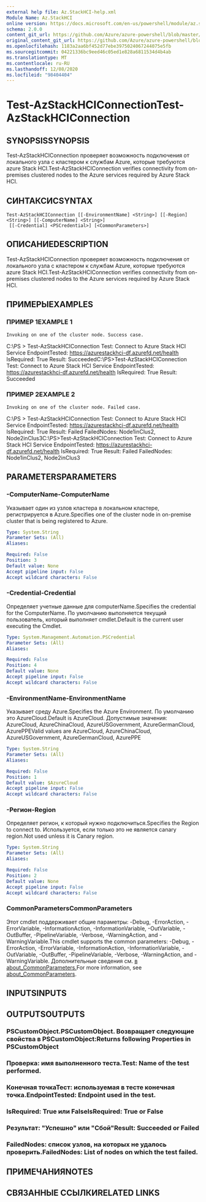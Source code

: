 ```yaml
---
external help file: Az.StackHCI-help.xml
Module Name: Az.StackHCI
online version: https://docs.microsoft.com/en-us/powershell/module/az.stackhci/test-azstackhciconnection
schema: 2.0.0
content_git_url: https://github.com/Azure/azure-powershell/blob/master/src/StackHCI/help/Test-AzStackHCIConnection.md
original_content_git_url: https://github.com/Azure/azure-powershell/blob/master/src/StackHCI/help/Test-AzStackHCIConnection.md
ms.openlocfilehash: 1183a2aa6bf452d77ebe3975024067244075e5fb
ms.sourcegitcommit: 04221336bc9eed46c05ed1e828a6811534d4b4ab
ms.translationtype: MT
ms.contentlocale: ru-RU
ms.lasthandoff: 12/08/2020
ms.locfileid: "98404404"
---
```

# <span data-ttu-id="24073-101">Test-AzStackHCIConnection</span><span class="sxs-lookup"><span data-stu-id="24073-101">Test-AzStackHCIConnection</span></span>

## <span data-ttu-id="24073-102">SYNOPSIS</span><span class="sxs-lookup"><span data-stu-id="24073-102">SYNOPSIS</span></span>
<span data-ttu-id="24073-103">Test-AzStackHCIConnection проверяет возможность подключения от локального узла с кластером к службам Azure, которые требуются azure Stack HCI.</span><span class="sxs-lookup"><span data-stu-id="24073-103">Test-AzStackHCIConnection verifies connectivity from on-premises clustered nodes to the Azure services required by Azure Stack HCI.</span></span>

## <span data-ttu-id="24073-104">СИНТАКСИС</span><span class="sxs-lookup"><span data-stu-id="24073-104">SYNTAX</span></span>

```
Test-AzStackHCIConnection [[-EnvironmentName] <String>] [[-Region] <String>] [[-ComputerName] <String>]
 [[-Credential] <PSCredential>] [<CommonParameters>]
```

## <span data-ttu-id="24073-105">ОПИСАНИЕ</span><span class="sxs-lookup"><span data-stu-id="24073-105">DESCRIPTION</span></span>
<span data-ttu-id="24073-106">Test-AzStackHCIConnection проверяет возможность подключения от локального узла с кластером к службам Azure, которые требуются azure Stack HCI.</span><span class="sxs-lookup"><span data-stu-id="24073-106">Test-AzStackHCIConnection verifies connectivity from on-premises clustered nodes to the Azure services required by Azure Stack HCI.</span></span>

## <span data-ttu-id="24073-107">ПРИМЕРЫ</span><span class="sxs-lookup"><span data-stu-id="24073-107">EXAMPLES</span></span>

### <span data-ttu-id="24073-108">ПРИМЕР 1</span><span class="sxs-lookup"><span data-stu-id="24073-108">EXAMPLE 1</span></span>
```
Invoking on one of the cluster node. Success case.
```

<span data-ttu-id="24073-109">C:\PS \> Test-AzStackHCIConnection Test: Connect to Azure Stack HCI Service EndpointTested: https://azurestackhci-df.azurefd.net/health IsRequired: True Result: Succeeded</span><span class="sxs-lookup"><span data-stu-id="24073-109">C:\PS\>Test-AzStackHCIConnection Test: Connect to Azure Stack HCI Service EndpointTested: https://azurestackhci-df.azurefd.net/health IsRequired: True Result: Succeeded</span></span>

### <span data-ttu-id="24073-110">ПРИМЕР 2</span><span class="sxs-lookup"><span data-stu-id="24073-110">EXAMPLE 2</span></span>
```
Invoking on one of the cluster node. Failed case.
```

<span data-ttu-id="24073-111">C:\PS \> Test-AzStackHCIConnection Test: Connect to Azure Stack HCI Service EndpointTested: https://azurestackhci-df.azurefd.net/health IsRequired: True Result: Failed FailedNodes: Node1inClus2, Node2inClus3</span><span class="sxs-lookup"><span data-stu-id="24073-111">C:\PS\>Test-AzStackHCIConnection Test: Connect to Azure Stack HCI Service EndpointTested: https://azurestackhci-df.azurefd.net/health IsRequired: True Result: Failed FailedNodes: Node1inClus2, Node2inClus3</span></span>

## <span data-ttu-id="24073-112">PARAMETERS</span><span class="sxs-lookup"><span data-stu-id="24073-112">PARAMETERS</span></span>

### <span data-ttu-id="24073-113">-ComputerName</span><span class="sxs-lookup"><span data-stu-id="24073-113">-ComputerName</span></span>
<span data-ttu-id="24073-114">Указывает один из узлов кластера в локальном кластере, регистрируется в Azure.</span><span class="sxs-lookup"><span data-stu-id="24073-114">Specifies one of the cluster node in on-premise cluster that is being registered to Azure.</span></span>

```yaml
Type: System.String
Parameter Sets: (All)
Aliases:

Required: False
Position: 3
Default value: None
Accept pipeline input: False
Accept wildcard characters: False
```

### <span data-ttu-id="24073-115">-Credential</span><span class="sxs-lookup"><span data-stu-id="24073-115">-Credential</span></span>
<span data-ttu-id="24073-116">Определяет учетные данные для computerName.</span><span class="sxs-lookup"><span data-stu-id="24073-116">Specifies the credential for the ComputerName.</span></span>
<span data-ttu-id="24073-117">По умолчанию выполняется текущий пользователь, который выполняет cmdlet.</span><span class="sxs-lookup"><span data-stu-id="24073-117">Default is the current user executing the Cmdlet.</span></span>

```yaml
Type: System.Management.Automation.PSCredential
Parameter Sets: (All)
Aliases:

Required: False
Position: 4
Default value: None
Accept pipeline input: False
Accept wildcard characters: False
```

### <span data-ttu-id="24073-118">-EnvironmentName</span><span class="sxs-lookup"><span data-stu-id="24073-118">-EnvironmentName</span></span>
<span data-ttu-id="24073-119">Указывает среду Azure.</span><span class="sxs-lookup"><span data-stu-id="24073-119">Specifies the Azure Environment.</span></span>
<span data-ttu-id="24073-120">По умолчанию это AzureCloud.</span><span class="sxs-lookup"><span data-stu-id="24073-120">Default is AzureCloud.</span></span>
<span data-ttu-id="24073-121">Допустимые значения: AzureCloud, AzureChinaCloud, AzureUSGovernment, AzureGermanCloud, AzurePPE</span><span class="sxs-lookup"><span data-stu-id="24073-121">Valid values are AzureCloud, AzureChinaCloud, AzureUSGovernment, AzureGermanCloud, AzurePPE</span></span>

```yaml
Type: System.String
Parameter Sets: (All)
Aliases:

Required: False
Position: 1
Default value: $AzureCloud
Accept pipeline input: False
Accept wildcard characters: False
```

### <span data-ttu-id="24073-122">-Регион</span><span class="sxs-lookup"><span data-stu-id="24073-122">-Region</span></span>
<span data-ttu-id="24073-123">Определяет регион, к который нужно подключиться.</span><span class="sxs-lookup"><span data-stu-id="24073-123">Specifies the Region to connect to.</span></span>
<span data-ttu-id="24073-124">Используется, если только это не является canary region.</span><span class="sxs-lookup"><span data-stu-id="24073-124">Not used unless it is Canary region.</span></span>

```yaml
Type: System.String
Parameter Sets: (All)
Aliases:

Required: False
Position: 2
Default value: None
Accept pipeline input: False
Accept wildcard characters: False
```

### <span data-ttu-id="24073-125">CommonParameters</span><span class="sxs-lookup"><span data-stu-id="24073-125">CommonParameters</span></span>
<span data-ttu-id="24073-126">Этот cmdlet поддерживает общие параметры: -Debug, -ErrorAction, -ErrorVariable, -InformationAction, -InformationVariable, -OutVariable, -OutBuffer, -PipelineVariable, -Verbose, -WarningAction, and -WarningVariable.</span><span class="sxs-lookup"><span data-stu-id="24073-126">This cmdlet supports the common parameters: -Debug, -ErrorAction, -ErrorVariable, -InformationAction, -InformationVariable, -OutVariable, -OutBuffer, -PipelineVariable, -Verbose, -WarningAction, and -WarningVariable.</span></span> <span data-ttu-id="24073-127">Дополнительные сведения см. [в about_CommonParameters.](http://go.microsoft.com/fwlink/?LinkID=113216)</span><span class="sxs-lookup"><span data-stu-id="24073-127">For more information, see [about_CommonParameters](http://go.microsoft.com/fwlink/?LinkID=113216).</span></span>

## <span data-ttu-id="24073-128">INPUTS</span><span class="sxs-lookup"><span data-stu-id="24073-128">INPUTS</span></span>

## <span data-ttu-id="24073-129">OUTPUTS</span><span class="sxs-lookup"><span data-stu-id="24073-129">OUTPUTS</span></span>

### <span data-ttu-id="24073-130">PSCustomObject.</span><span class="sxs-lookup"><span data-stu-id="24073-130">PSCustomObject.</span></span> <span data-ttu-id="24073-131">Возвращает следующие свойства в PSCustomObject:</span><span class="sxs-lookup"><span data-stu-id="24073-131">Returns following Properties in PSCustomObject</span></span>
### <span data-ttu-id="24073-132">Проверка: имя выполненного теста.</span><span class="sxs-lookup"><span data-stu-id="24073-132">Test: Name of the test performed.</span></span>
### <span data-ttu-id="24073-133">Конечная точкаТест: используемая в тесте конечная точка.</span><span class="sxs-lookup"><span data-stu-id="24073-133">EndpointTested: Endpoint used in the test.</span></span>
### <span data-ttu-id="24073-134">IsRequired: True или False</span><span class="sxs-lookup"><span data-stu-id="24073-134">IsRequired: True or False</span></span>
### <span data-ttu-id="24073-135">Результат: "Успешно" или "Сбой"</span><span class="sxs-lookup"><span data-stu-id="24073-135">Result: Succeeded or Failed</span></span>
### <span data-ttu-id="24073-136">FailedNodes: список узлов, на которых не удалось проверить.</span><span class="sxs-lookup"><span data-stu-id="24073-136">FailedNodes: List of nodes on which the test failed.</span></span>
## <span data-ttu-id="24073-137">ПРИМЕЧАНИЯ</span><span class="sxs-lookup"><span data-stu-id="24073-137">NOTES</span></span>

## <span data-ttu-id="24073-138">СВЯЗАННЫЕ ССЫЛКИ</span><span class="sxs-lookup"><span data-stu-id="24073-138">RELATED LINKS</span></span>
